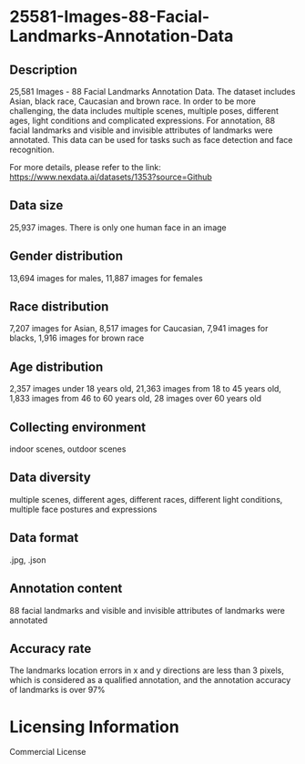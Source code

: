 # 25581-Images-88-Facial-Landmarks-Annotation-Data

## Description
25,581 Images - 88 Facial Landmarks Annotation Data. The dataset includes Asian, black race, Caucasian and brown race. In order to be more challenging, the data includes multiple scenes, multiple poses, different ages, light conditions and complicated expressions. For annotation, 88 facial landmarks and visible and invisible attributes of landmarks were annotated. This data can be used for tasks such as face detection and face recognition.

For more details, please refer to the link: https://www.nexdata.ai/datasets/1353?source=Github


## Data size
25,937 images. There is only one human face in an image
## Gender distribution
13,694 images for males, 11,887 images for females
## Race distribution
7,207 images for Asian, 8,517 images for Caucasian, 7,941 images for blacks, 1,916 images for brown race
## Age distribution
2,357 images under 18 years old, 21,363 images from 18 to 45 years old, 1,833 images from 46 to 60 years old, 28 images over 60 years old
## Collecting environment
indoor scenes, outdoor scenes
## Data diversity
multiple scenes, different ages, different races, different light conditions, multiple face postures and expressions
## Data format
.jpg, .json
## Annotation content
88 facial landmarks and visible and invisible attributes of landmarks were annotated
## Accuracy rate
The landmarks location errors in x and y directions are less than 3 pixels, which is considered as a qualified annotation, and the annotation accuracy of landmarks is over 97%
# Licensing Information
Commercial License
